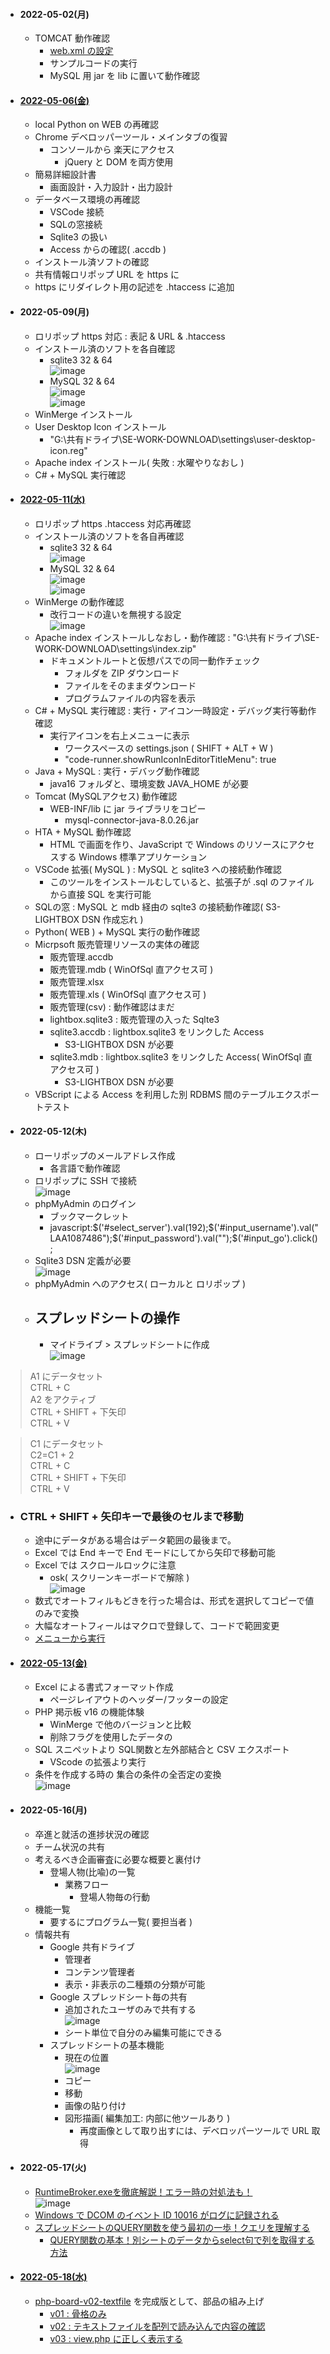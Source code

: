 - #### 2022-05-02(月)
  - TOMCAT 動作確認
    - [web.xml の設定](https://github.com/winofsql/apache-index)
    - サンプルコードの実行
    - MySQL 用 jar を lib に置いて動作確認

- #### [2022-05-06(金)](https://github.com/winofsql/subject-220506)
  - local Python on WEB の再確認
  - Chrome デベロッパーツール・メインタブの復習
    - コンソールから 楽天にアクセス
      - jQuery と DOM を両方使用
  - 簡易詳細設計書
    - 画面設計・入力設計・出力設計
  - データベース環境の再確認
    - VSCode 接続
    - SQLの窓接続
    - Sqlite3 の扱い
    - Access からの確認( .accdb )
  - インストール済ソフトの確認
  - 共有情報ロリポップ URL を https に
  - https にリダイレクト用の記述を .htaccess に追加

- #### 2022-05-09(月)
  - ロリポップ https 対応 : 表記 & URL & .htaccess
  - インストール済のソフトを各自確認
    - sqlite3 32 & 64\
    ![image](https://user-images.githubusercontent.com/1501327/167408783-a3e4c9f6-ca28-495e-93bc-c45ddade9d7e.png)
    - MySQL 32 & 64\
    ![image](https://user-images.githubusercontent.com/1501327/167408700-a5cc4656-270a-4892-838e-ec5111148d32.png)\
    ![image](https://user-images.githubusercontent.com/1501327/167408605-43781169-de42-46bd-97ba-40f6f563d7bd.png)
  - WinMerge インストール
  - User Desktop Icon インストール
    - "G:\共有ドライブ\SE-WORK-DOWNLOAD\settings\user-desktop-icon.reg"
  - Apache index インストール( 失敗 : 水曜やりなおし )
  - C# + MySQL 実行確認

- #### [2022-05-11(水)](https://github.com/winofsql/subject-220511)
  - ロリポップ https .htaccess 対応再確認
  - インストール済のソフトを各自再確認
    - sqlite3 32 & 64\
    ![image](https://user-images.githubusercontent.com/1501327/167408783-a3e4c9f6-ca28-495e-93bc-c45ddade9d7e.png)
    - MySQL 32 & 64\
    ![image](https://user-images.githubusercontent.com/1501327/167408700-a5cc4656-270a-4892-838e-ec5111148d32.png)\
    ![image](https://user-images.githubusercontent.com/1501327/167408605-43781169-de42-46bd-97ba-40f6f563d7bd.png)
  - WinMerge の動作確認
    - 改行コードの違いを無視する設定\
    ![image](https://user-images.githubusercontent.com/1501327/167999061-6933cca2-426b-4f78-85e0-a2a964e029e7.png)
  - Apache index インストールしなおし・動作確認 : "G:\共有ドライブ\SE-WORK-DOWNLOAD\settings\index.zip"
    - ドキュメントルートと仮想パスでの同一動作チェック
      - フォルダを ZIP ダウンロード
      - ファイルをそのままダウンロード
      - プログラムファイルの内容を表示
  - C# + MySQL 実行確認 : 実行・アイコン一時設定・デバッグ実行等動作確認
    - 実行アイコンを右上メニューに表示
      - ワークスペースの settings.json ( SHIFT + ALT + W )
      - "code-runner.showRunIconInEditorTitleMenu": true
  - Java + MySQL : 実行・デバッグ動作確認
    - java16 フォルダと、環境変数 JAVA_HOME が必要
  - Tomcat (MySQLアクセス) 動作確認
    - WEB-INF/lib に jar ライブラリをコピー
      - mysql-connector-java-8.0.26.jar       
  - HTA + MySQL 動作確認
    - HTML で画面を作り、JavaScript で Windows のリソースにアクセスする Windows 標準アプリケーション
  - VSCode 拡張( MySQL ) : MySQL と sqlite3 への接続動作確認
    - このツールをインストールむしていると、拡張子が .sql のファイルから直接 SQL を実行可能
  - SQLの窓 : MySQL と mdb 経由の sqlte3 の接続動作確認( S3-LIGHTBOX DSN 作成忘れ )
  - Python( WEB ) + MySQL 実行の動作確認
  - Micrpsoft 販売管理リソースの実体の確認
    - 販売管理.accdb
    - 販売管理.mdb ( WinOfSql 直アクセス可 )
    - 販売管理.xlsx
    - 販売管理.xls ( WinOfSql 直アクセス可 )
    - 販売管理(csv) : 動作確認はまだ
    - lightbox.sqlite3 : 販売管理の入った Sqlte3
    - sqlite3.accdb : lightbox.sqlite3 をリンクした Access
      - S3-LIGHTBOX DSN が必要
    - sqlite3.mdb : lightbox.sqlite3 をリンクした Access( WinOfSql 直アクセス可 )
      - S3-LIGHTBOX DSN が必要
  - VBScript による Access を利用した別 RDBMS 間のテーブルエクスポートテスト

- #### 2022-05-12(木)
  - ローリポップのメールアドレス作成
    - 各言語で動作確認
  - ロリポップに SSH で接続\
  ![image](https://user-images.githubusercontent.com/1501327/168021731-3971340e-4233-4a0c-9ae0-62fe07a6b924.png)
  - phpMyAdmin のログイン
    - ブックマークレット
     - javascript:$('#select_server').val(192);$('#input_username').val("LAA1087486");$('#input_password').val("");$('#input_go').click();
  - Sqlite3 DSN 定義が必要\
  ![image](https://user-images.githubusercontent.com/1501327/167998914-147da596-cef0-423c-82dd-47493e8ee298.png)
  - phpMyAdmin へのアクセス( ローカルと ロリポップ )
  - ## スプレッドシートの操作
    - マイドライブ > スプレッドシートに作成\
    ![image](https://user-images.githubusercontent.com/1501327/168003523-b6b6268e-5124-4732-ab44-f259d2932cd7.png)
 
>A1 にデータセット\
>CTRL + C\
>A2 をアクティブ\
>CTRL + SHIFT + 下矢印\
>CTRL + V

>C1 にデータセット\
>C2=C1 + 2\
>CTRL + C\
>CTRL + SHIFT + 下矢印\
>CTRL + V

  - ### CTRL + SHIFT + 矢印キーで最後のセルまで移動
    - 途中にデータがある場合はデータ範囲の最後まで。
    - Excel では End キーで End モードにしてから矢印で移動可能
    - Excel では スクロールロックに注意
      - osk( スクリーンキーボードで解除 )\
      ![image](https://user-images.githubusercontent.com/1501327/168020518-0c2552d9-273d-437c-852f-2a4b88e25891.png)
    - 数式でオートフィルもどきを行った場合は、形式を選択してコピーで値のみで変換
    - 大幅なオートフィールはマクロで登録して、コードで範囲変更
    - [メニューから実行](https://github.com/winofsql/gas-html-spreadsheet)

- #### [2022-05-13(金)](https://github.com/winofsql/subject-220513)
  - Excel による書式フォーマット作成
    - ページレイアウトのヘッダー/フッターの設定
  - PHP 掲示板 v16 の機能体験
    - WinMerge で他のバージョンと比較
    - 削除フラグを使用したデータの
  - SQL スニペットより SQL関数と左外部結合と CSV エクスポート
    - VScode の拡張より実行
  - 条件を作成する時の 集合の条件の全否定の変換\
  ![image](https://user-images.githubusercontent.com/1501327/168247374-07fcc0d3-1259-4bca-b73e-81246835b042.png)

- #### 2022-05-16(月)
  - 卒進と就活の進捗状況の確認
  - チーム状況の共有
  - 考えるべき企画審査に必要な概要と裏付け
    - 登場人物(比喩)の一覧
      - 業務フロー
        - 登場人物毎の行動
  - 機能一覧
    - 要するにプログラム一覧( 要担当者 )
  - 情報共有
    - Google 共有ドライブ
      - 管理者
      - コンテンツ管理者
      - 表示・非表示の二種類の分類が可能
    - Google スプレッドシート毎の共有
      - 追加されたユーザのみで共有する\
      ![image](https://user-images.githubusercontent.com/1501327/168602669-96ac42ab-4995-4813-b9c0-7ff21f89a9c1.png)
      - シート単位で自分のみ編集可能にできる
    - スプレッドシートの基本機能
      - 現在の位置\
      ![image](https://user-images.githubusercontent.com/1501327/168603190-8d3be74d-5d35-4d3b-93d3-ed802091884f.png)
      - コピー
      - 移動
      - 画像の貼り付け
      - 図形描画( 編集加工: 内部に他ツールあり )
        - 再度画像として取り出すには、デベロッパーツールで URL 取得

- #### 2022-05-17(火)
  - [RuntimeBroker.exeを徹底解説！エラー時の対処法も！](https://apple-geeks.com/runtimebroker-exe-38631)\
  ![image](https://user-images.githubusercontent.com/1501327/168716097-46cce210-cfb4-4e3f-9fc0-0e0b2dbca6d4.png)
  - [Windows で DCOM のイベント ID 10016 がログに記録される](https://docs.microsoft.com/ja-jp/troubleshoot/windows-client/application-management/event-10016-logged-when-accessing-dcom)
  - [スプレッドシートのQUERY関数を使う最初の一歩！クエリを理解する](https://tonari-it.com/spreadsheet-what-is-query/)
    - [QUERY関数の基本！別シートのデータからselect句で列を取得する方法](https://tonari-it.com/spreadsheet-query-select/)

- #### [2022-05-18(水)](https://github.com/winofsql/subject-220518)
  - [php-board-v02-textfile](https://github.com/winofsql/php-board-v02-textfile) を完成版として、部品の組み上げ
    - [v01 : 骨格のみ](https://github.com/winofsql/subject-220518/tree/main/v01)
    - [v02 : テキストファイルを配列で読み込んで内容の確認](https://github.com/winofsql/subject-220518/tree/main/v02)
    - [v03 : view.php に正しく表示する](https://github.com/winofsql/subject-220518/tree/main/v03)
